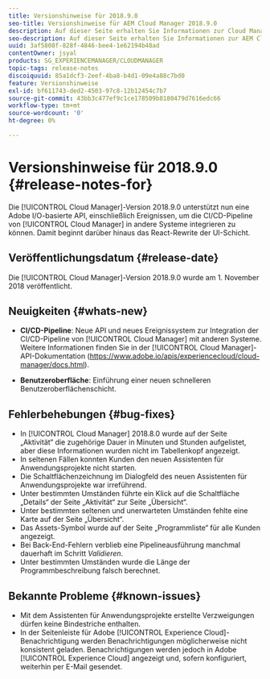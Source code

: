 ```yaml
---
title: Versionshinweise für 2018.9.0
seo-title: Versionshinweise für AEM Cloud Manager 2018.9.0
description: Auf dieser Seite erhalten Sie Informationen zur Cloud Manager-Version 2018.9.0.
seo-description: Auf dieser Seite erhalten Sie Informationen zur AEM Cloud Manager-Version 2018.9.0.
uuid: 3af5808f-828f-4846-bee4-1e62194b48ad
contentOwner: jsyal
products: SG_EXPERIENCEMANAGER/CLOUDMANAGER
topic-tags: release-notes
discoiquuid: 85a1dcf3-2eef-4ba8-b4d1-09e4a88c7bd0
feature: Versionshinweise
exl-id: bf611743-ded2-4503-97c8-12b12454c7b7
source-git-commit: 43bb3c477ef9c1ce178509b8180479d7616edc66
workflow-type: tm+mt
source-wordcount: '0'
ht-degree: 0%

---
```


# Versionshinweise für 2018.9.0 {#release-notes-for}

Die [!UICONTROL Cloud Manager]-Version 2018.9.0 unterstützt nun eine Adobe I/O-basierte API, einschließlich Ereignissen, um die CI/CD-Pipeline von [!UICONTROL Cloud Manager] in andere Systeme integrieren zu können. Damit beginnt darüber hinaus das React-Rewrite der UI-Schicht.

## Veröffentlichungsdatum {#release-date}

Die [!UICONTROL Cloud Manager]-Version 2018.9.0 wurde am 1. November 2018 veröffentlicht.

## Neuigkeiten {#whats-new}

* **CI/CD-Pipeline**: Neue API und neues Ereignissystem zur Integration der CI/CD-Pipeline von [!UICONTROL Cloud Manager] mit anderen Systeme. Weitere Informationen finden Sie in der [!UICONTROL Cloud Manager]-API-Dokumentation (https://www.adobe.io/apis/experiencecloud/cloud-manager/docs.html).

* **Benutzeroberfläche**: Einführung einer neuen schnelleren Benutzeroberflächenschicht.

## Fehlerbehebungen {#bug-fixes}

* In [!UICONTROL Cloud Manager] 2018.8.0 wurde auf der Seite „Aktivität“ die zugehörige Dauer in Minuten und Stunden aufgelistet, aber diese Informationen wurden nicht im Tabellenkopf angezeigt.
* In seltenen Fällen konnten Kunden den neuen Assistenten für Anwendungsprojekte nicht starten.
* Die Schaltflächenzeichnung im Dialogfeld des neuen Assistenten für Anwendungsprojekte war irreführend.
* Unter bestimmten Umständen führte ein Klick auf die Schaltfläche „Details“ der Seite „Aktivität“ zur Seite „Übersicht“.
* Unter bestimmten seltenen und unerwarteten Umständen fehlte eine Karte auf der Seite „Übersicht“.
* Das Assets-Symbol wurde auf der Seite „Programmliste“ für alle Kunden angezeigt.
* Bei Back-End-Fehlern verblieb eine Pipelineausführung manchmal dauerhaft im Schritt *Validieren*.
* Unter bestimmten Umständen wurde die Länge der Programmbeschreibung falsch berechnet.

## Bekannte Probleme {#known-issues}

* Mit dem Assistenten für Anwendungsprojekte erstellte Verzweigungen dürfen keine Bindestriche enthalten.
* In der Seitenleiste für Adobe [!UICONTROL Experience Cloud]-Benachrichtigung werden Benachrichtigungen möglicherweise nicht konsistent geladen. Benachrichtigungen werden jedoch in Adobe [!UICONTROL Experience Cloud] angezeigt und, sofern konfiguriert, weiterhin per E-Mail gesendet.
